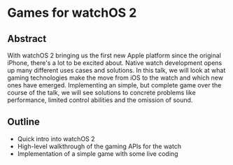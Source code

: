 # Games for watchOS 2

## Abstract

With watchOS 2 bringing us the first new Apple platform since the original iPhone, there's a lot to be excited about. Native watch development opens up many different uses cases and solutions. In this talk, we will look at what gaming technologies make the move from iOS to the watch and which new ones have emerged. Implementing an simple, but complete game over the course of the talk, we will see solutions to concrete problems like performance, limited control abilities and the omission of sound.

## Outline

- Quick intro into watchOS 2
- High-level walkthrough of the gaming APIs for the watch
- Implementation of a simple game with some live coding
